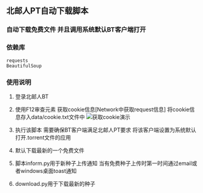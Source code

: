 ## 北邮人PT自动下载脚本
### 自动下载免费文件 并且调用系统默认BT客户端打开

### 依赖库
    requests
    BeautifulSoup


### 使用说明

1. 登录北邮人BT

2. 使用F12审查元素
获取cookie信息[Network中获取request信息]
将cookie信息存入data/cookie.txt文件中
![获取cookie演示](https://raw.githubusercontent.com/naihaishy/BYR-Auto-Torrent/master/aa.png "cookie.png")

3. 执行该脚本
需要确保BT客户端满足北邮人PT要求
将该客户端设置为系统默认打开.torrent文件的应用


4. 默认下载最新的一个免费文件


5. 脚本inform.py用于新种子上传通知
当有免费种子上传时第一时间通过email或者windows桌面toast通知

6. download.py用于下载最新的种子



